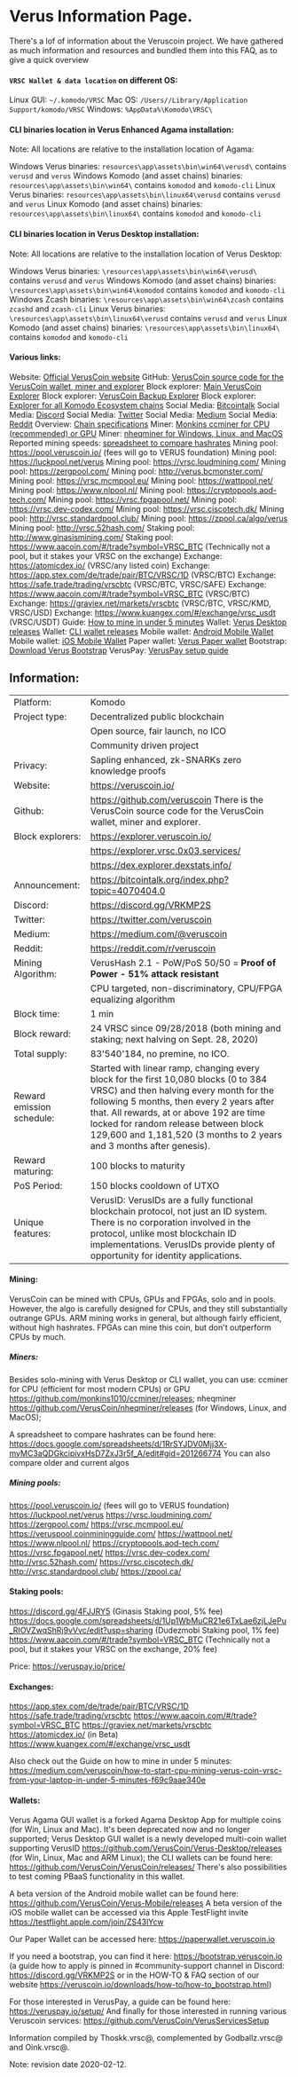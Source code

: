 # Verus Information Page.

There's a lof of information about the Veruscoin project. We have gathered as much information and resources and bundled them into this FAQ, as to give a quick overview

#### `VRSC Wallet & data location` on different OS:

Linux GUI: `~/.komodo/VRSC`
Mac OS: `/Users//Library/Application Support/komodo/VRSC`
Windows: `%AppData%\Komodo\VRSC\`

#### CLI binaries location in Verus Enhanced Agama installation:

Note: All locations are relative to the installation location of Agama:

Windows Verus binaries: `resources\app\assets\bin\win64\verusd\` contains `verusd` and `verus`
Windows Komodo (and asset chains) binaries: `resources\app\assets\bin\win64\` contains `komodod` and `komodo-cli`
Linux Verus binaries: `resources\app\assets\bin\linux64\verusd`  contains `verusd` and `verus`
Linux Komodo (and asset chains) binaries: `resources\app\assets\bin\linux64\` contains `komodod` and `komodo-cli`

#### CLI binaries location in Verus Desktop installation:

Note: All locations are relative to the installation location of Verus Desktop:

Windows Verus binaries: `\resources\app\assets\bin\win64\verusd\` contains `verusd` and `verus`
Windows Komodo (and asset chains) binaries: `\resources\app\assets\bin\win64\komodod` contains `komodod` and `komodo-cli`
Windows Zcash binaries: `\resources\app\assets\bin\win64\zcash` contains `zcashd` and `zcash-cli`
Linux Verus binaries: `\resources\app\assets\bin\linux64\verusd`  contains `verusd` and `verus`
Linux Komodo (and asset chains) binaries: `\resources\app\assets\bin\linux64\` contains `komodod` and `komodo-cli`


#### Various links:

Website: [Official VerusCoin website](https://veruscoin.io)
GitHub: [VerusCoin source code for the VerusCoin wallet, miner and explorer](https://github.com/veruscoin)
Block explorer: [Main VerusCoin Explorer](https://explorer.veruscoin.io)
Block explorer: [VerusCoin Backup Explorer](https://explorer.vrsc.0x03.services/)
Block explorer: [Explorer for all Komodo Ecosystem chains](https://dex.explorer.dexstats.info/)
Social Media: [Bitcointalk](https://bitcointalk.org/index.php?topic=4070404.0)
Social Media: [Discord](https://discord.gg/VRKMP2S)
Social Media: [Twitter](https://twitter.com/veruscoin)
Social Media: [Medium](https://medium.com/@veruscoin)
Social Media: [Reddit](https://reddit.com/r/veruscoin)
Overview: [Chain specifications](https://cdn-images-1.medium.com/max/2000/1*GUXCVTqV455RoOQzj9FGSw.jpeg)
Miner: [Monkins ccminer for CPU (recommended) or GPU](https://github.com/monkins1010/ccminer/releases)
Miner: [nheqminer for Windows, Linux, and MacOS](https://github.com/VerusCoin/nheqminer/releases)
Reported mining speeds: [spreadsheet to compare hashrates](https://docs.google.com/spreadsheets/d/1RrSYJDV0Mjj3X-myMC3aQDGkcipivxHsD7ZxJ3r5f_A/edit#gid=201266774)
Mining pool: https://pool.veruscoin.io/ (fees will go to VERUS foundation)
Mining pool: https://luckpool.net/verus
Mining pool: https://vrsc.loudmining.com/
Mining pool: https://zergpool.com/
Mining pool: http://verus.bcmonster.com/
Mining pool: https://vrsc.mcmpool.eu/
Mining pool: https://wattpool.net/
Mining pool: https://www.nlpool.nl/
Mining pool: https://cryptopools.aod-tech.com/
Mining pool: https://vrsc.fpgapool.net/
Mining pool: https://vrsc.dev-codex.com/
Mining pool: https://vrsc.ciscotech.dk/
Mining pool: http://vrsc.standardpool.club/
Mining pool: https://zpool.ca/algo/verus
Mining pool: http://vrsc.52hash.com/
Staking pool: http://www.ginasismining.com/
Staking pool: https://www.aacoin.com/#/trade?symbol=VRSC_BTC (Technically not a pool, but it stakes your VRSC on the exchange)
Exchange: https://atomicdex.io/ (VRSC/any listed coin)
Exchange: https://app.stex.com/de/trade/pair/BTC/VRSC/1D (VRSC/BTC)
Exchange: https://safe.trade/trading/vrscbtc (VRSC/BTC, VRSC/SAFE)
Exchange: https://www.aacoin.com/#/trade?symbol=VRSC_BTC (VRSC/BTC)
Exchange: https://graviex.net/markets/vrscbtc (VRSC/BTC, VRSC/KMD, VRSC/USD)
Exchange: https://www.kuangex.com/#/exchange/vrsc_usdt (VRSC/USDT)
Guide: [How to mine in under 5 minutes](https://medium.com/veruscoin/how-to-start-cpu-mining-verus-coin-vrsc-from-your-laptop-in-under-5-minutes-f69c9aae340e)
Wallet: [Verus Desktop releases](https://github.com/VerusCoin/Verus-Desktop/releases)
Wallet: [CLI wallet releases](https://github.com/VerusCoin/VerusCoin/releases/)
Mobile wallet: [Android Mobile Wallet](https://github.com/VerusCoin/Verus-Mobile/releases/tag/v0.1.6-beta)
Mobile wallet: [iOS Mobile Wallet](https://testflight.apple.com/join/ZS43lYcw)
Paper wallet: [Verus Paper wallet](https://paperwallet.veruscoin.io/)
Bootstrap: [Download Verus Bootstrap](https://bootstrap.veruscoin.io)
VerusPay: [VerusPay setup guide](https://veruspay.io/setup/)

## Information:

|||
|---|---|
|Platform:           |Komodo|
|Project type:       |Decentralized public blockchain|
|                    |Open source, fair launch, no ICO|
|                    |Community driven project|
|Privacy:            |Sapling enhanced, zk-SNARKs zero knowledge proofs|
|Website:            |https://veruscoin.io/|
|Github:             |https://github.com/veruscoin There is the VerusCoin source code for the VerusCoin wallet, miner and explorer.|
|Block explorers:    |https://explorer.veruscoin.io/|
|                    |https://explorer.vrsc.0x03.services/|
|                    |https://dex.explorer.dexstats.info/|
|Announcement:       |https://bitcointalk.org/index.php?topic=4070404.0|
|Discord:            |https://discord.gg/VRKMP2S|
|Twitter:            |https://twitter.com/veruscoin|
|Medium:             |https://medium.com/@veruscoin|
|Reddit:             |https://reddit.com/r/veruscoin|
|Mining Algorithm:   |VerusHash 2.1 - PoW/PoS 50/50 = **Proof of Power - 51% attack resistant**|
|                    |CPU targeted, non-discriminatory, CPU/FPGA equalizing algorithm|
|Block time:         |1 min|
|Block reward:       |24 VRSC since 09/28/2018 (both mining and staking; next halving on Sept. 28, 2020)|
|Total supply:       |83'540'184, no premine, no ICO.|
|Reward emission schedule:| Started with linear ramp, changing every block for the first 10,080 blocks (0 to 384 VRSC) and then halving every month for the following 5 months, then every 2 years after that. All rewards, at or above 192 are time locked for random release between block 129,600 and 1,181,520 (3 months to 2 years and 3 months after genesis).|
|Reward maturing:    |100 blocks to maturity|
|PoS Period:         |150 blocks cooldown of UTXO|
|Unique features:    |VerusID: VerusIDs are a fully functional blockchain protocol, not just an ID system. There is no corporation involved in the protocol, unlike most blockchain ID implementations. VerusIDs provide plenty of opportunity for identity applications.|

#### Mining:

VerusCoin can be mined with CPUs, GPUs and FPGAs, solo and in pools. However, the algo is carefully designed for CPUs, and they still substantially outrange GPUs.
ARM mining works in general, but although fairly efficient, without high hashrates. FPGAs can mine this coin, but don't outperform CPUs by much.

##### Miners:
Besides solo-mining with Verus Desktop or CLI wallet, you can use:
ccminer for CPU (efficient for most modern CPUs) or GPU https://github.com/monkins1010/ccminer/releases;
nheqminer https://github.com/VerusCoin/nheqminer/releases (for Windows, Linux, and MacOS);

A spreadsheet to compare hashrates can be found here: https://docs.google.com/spreadsheets/d/1RrSYJDV0Mjj3X-myMC3aQDGkcipivxHsD7ZxJ3r5f_A/edit#gid=201266774
You can also compare older and current algos

##### Mining pools:
https://pool.veruscoin.io/ (fees will go to VERUS foundation)
https://luckpool.net/verus
https://vrsc.loudmining.com/
https://zergpool.com/
https://vrsc.mcmpool.eu/
https://veruspool.coinminingguide.com/
https://wattpool.net/
https://www.nlpool.nl/
https://cryptopools.aod-tech.com/
https://vrsc.fpgapool.net/
https://vrsc.dev-codex.com/
http://vrsc.52hash.com/
https://vrsc.ciscotech.dk/
http://vrsc.standardpool.club/
https://zpool.ca/

#### Staking pools:
https://discord.gg/4FJJRY5 (Ginasis Staking pool, 5% fee)
https://docs.google.com/spreadsheets/d/1Up1WbMuCR21e6TxLae6zjLJePu_RIOVZwqShRj9vVvc/edit?usp=sharing (Dudezmobi Staking pool, 1% fee)
https://www.aacoin.com/#/trade?symbol=VRSC_BTC (Technically not a pool, but it stakes your VRSC on the exchange, 20% fee)

Price: https://veruspay.io/price/

#### Exchanges:
https://app.stex.com/de/trade/pair/BTC/VRSC/1D
https://safe.trade/trading/vrscbtc
https://www.aacoin.com/#/trade?symbol=VRSC_BTC
https://graviex.net/markets/vrscbtc
https://atomicdex.io/ (in Beta)
https://www.kuangex.com/#/exchange/vrsc_usdt

Also check out the Guide on how to mine in under 5 minutes: https://medium.com/veruscoin/how-to-start-cpu-mining-verus-coin-vrsc-from-your-laptop-in-under-5-minutes-f69c9aae340e

#### Wallets:
Verus Agama GUI wallet is a forked Agama Desktop App for multiple coins (for Win, Linux and Mac). It's been deprecated now and no longer supported;
Verus Desktop GUI wallet is a newly developed multi-coin wallet supporting VerusID https://github.com/VerusCoin/Verus-Desktop/releases (for Win, Linux, Mac and ARM Linux);
the CLI wallets can be found here: https://github.com/VerusCoin/VerusCoin/releases/
There's also possibilities to test coming PBaaS functionality in this wallet.

A beta version of the Android mobile wallet can be found here: https://github.com/VerusCoin/Verus-Mobile/releases
A beta version of the iOS mobile wallet can be accessed via this Apple TestFlight invite https://testflight.apple.com/join/ZS43lYcw

Our Paper Wallet can be accessed here: https://paperwallet.veruscoin.io

If you need a bootstrap, you can find it here: https://bootstrap.veruscoin.io
(a guide how to apply is pinned in #community-support channel in Discord: https://discord.gg/VRKMP2S or in the HOW-TO & FAQ section of our website https://veruscoin.io/downloads/how-to/how-to_bootstrap.html)

For those interested in VerusPay, a guide can be found here: https://veruspay.io/setup/
And finally for those interested in running various Veruscoin services: https://github.com/VerusCoin/VerusServicesSetup


Information compiled by Thoskk.vrsc@, complemented by Godballz.vrsc@ and Oink.vrsc@.

Note: revision date 2020-02-12.
